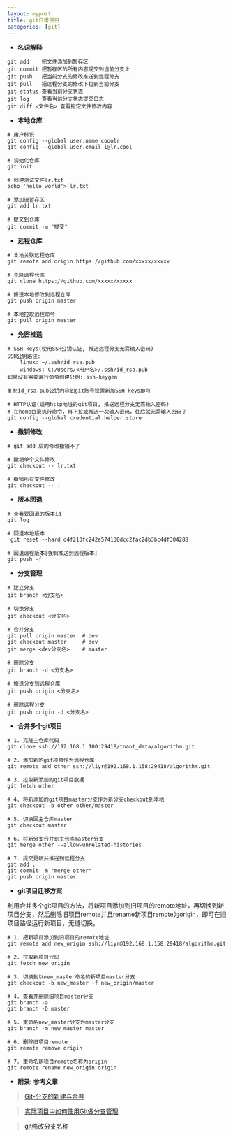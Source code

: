 ```yaml
---
layout: mypost
title: git日常使用
categories: [git]
---
```


- **名词解释**

```
git add    把文件添加到暂存区
git commit 把暂存区的所有内容提交到当前分支上
git push   把当前分支的修改推送到远程分支
git pull   把远程分支的修改下拉到当前分支
git status 查看当前分支状态
git log    查看当前分支状态提交日志
git diff <文件名> 查看指定文件修改内容
```

- **本地仓库**

```
# 用户标识
git config --global user.name cooolr
git config --global user.email i@lr.cool

# 初始化仓库
git init

# 创建测试文件lr.txt
echo 'hello world'> lr.txt

# 添加进暂存区
git add lr.txt

# 提交到仓库
git commit -m "提交"
```

- **远程仓库**

```
# 本地关联远程仓库
git remote add origin https://github.com/xxxxx/xxxxx

# 克隆远程仓库
git clone https://github.com/xxxxx/xxxxx

# 推送本地修改到远程仓库
git push origin master

# 本地拉取远程命令
git pull origin master
```

- **免密推送**

```
# SSH keys(使用SSH公钥认证, 推送远程分支无需输入密码)
SSH公钥路径: 
    linux: ~/.ssh/id_rsa.pub
    windows: C:/Users/<用户名>/.ssh/id_rsa.pub
如果没有需要运行命令创建公钥: ssh-keygen

复制id_rsa.pub公钥内容到git账号设置新加SSH keys即可

# HTTP认证(适用http地址的git项目, 推送远程分支无需输入密码)
# 在home目录执行命令，再下拉或推送一次输入密码，往后就无需输入密码了
git config --global credential.helper store
```

- **撤销修改**

```
# git add 后的修改撤销不了

# 撤销单个文件修改
git checkout -- lr.txt

# 撤销所有文件修改
git checkout -- .
```

- **版本回退**

```
# 查看要回退的版本id
git log

# 回退本地版本
 git reset --hard d4f213fc242e574130dcc2fac2db3bc4df304288

# 回退远程版本[强制推送到远程版本]
git push -f
```

- **分支管理**

```
# 建立分支
git branch <分支名>

# 切换分支
git checkout <分支名>

# 合并分支
git pull origin master  # dev
git checkout master     # dev
git merge <dev分支名>    # master

# 删除分支
git branch -d <分支名>

# 推送分支到远程仓库
git push origin <分支名>

# 删除远程分支
git push origin -d <分支名>
```


- **合并多个git项目**

```
# 1. 克隆主仓库代码
git clone ssh://192.168.1.100:29418/tnaot_data/algorithm.git

# 2. 添加新的git项目作为远程仓库
git remote add other ssh://liyr@192.168.1.158:29418/algorithm.git

# 3. 拉取新添加的git项目数据
git fetch other

# 4. 将新添加的git项目master分支作为新分支checkout到本地
git checkout -b other other/master

# 5. 切换回主仓库master
git checkout master

# 6. 将新分支合并到主仓库master分支
git merge other --allow-unrelated-histories

# 7. 提交更新并推送到远程分支
git add .
git commit -m "merge other"
git push origin master
```


- **git项目迁移方案**

利用合并多个git项目的方法，将新项目添加到旧项目的remote地址，再切换到新项目分支，然后删除旧项目remote并且rename新项目remote为origin，即可在旧项目路径运行新项目，无缝切换。

```
# 1. 把新项目添加到旧项目的remote地址
git remote add new_origin ssh://liyr@192.168.1.158:29418/algorithm.git

# 2. 拉取新项目代码
git fetch new_origin

# 3. 切换到以new_master命名的新项目master分支
git checkout -b new_master -f new_origin/master

# 4. 查看并删除旧项目master分支
git branch -a
git branch -D master

# 5. 重命名new_master分支为master分支
git branch -m new_master master

# 6. 删除旧项目remote
git remote remove origin

# 7. 重命名新项目remote名称为origin
git remote rename new_origin origin
```

- **附录: 参考文章**

> [Git-分支的新建与合并](https://git-scm.com/book/zh/v1/Git-分支-分支的新建与合并)

> [实际项目中如何使用Git做分支管理](https://blog.csdn.net/shusheng0007/article/details/80791849)

> [git修改分支名称](https://www.jianshu.com/p/cc740394faf5)